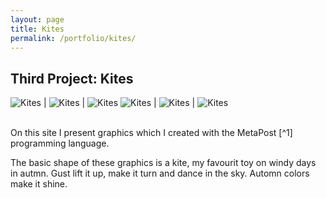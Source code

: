 ```yaml
---
layout: page
title: Kites
permalink: /portfolio/kites/
---
```


<h2>Third Project: Kites</h2>

![Kites](/assets/img/goldenKite0.jpg) | ![Kites](/assets/img/goldenKite1.jpg) | ![Kites](/assets/img/goldenKite2.jpg)
![Kites](/assets/img/colorKite2.jpg) | ![Kites](/assets/img/colorKite1.jpg) | ![Kites](/assets/img/colorKite0.jpg)



<br/>
On this site I present graphics which I created with the MetaPost [^1] programming language. 

The basic shape of these graphics is a kite, my favourit toy on windy days in autmn. Gust lift it up, make it turn and dance in the sky. Automn colors make it
shine.  

[^1]: by John Hobby
